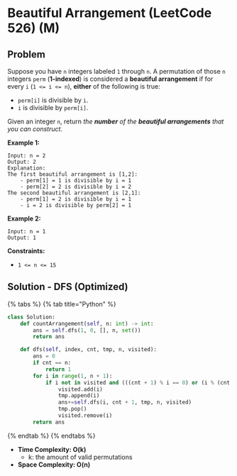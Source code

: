 # Beautiful Arrangement \(LeetCode 526\) \(M\)

## Problem

Suppose you have `n` integers labeled `1` through `n`. A permutation of those `n` integers `perm` \(**1-indexed**\) is considered a **beautiful arrangement** if for every `i` \(`1 <= i <= n`\), **either** of the following is true:

* `perm[i]` is divisible by `i`.
* `i` is divisible by `perm[i]`.

Given an integer `n`, return _the **number** of the **beautiful arrangements** that you can construct_.

**Example 1:**

```text
Input: n = 2
Output: 2
Explanation: 
The first beautiful arrangement is [1,2]:
    - perm[1] = 1 is divisible by i = 1
    - perm[2] = 2 is divisible by i = 2
The second beautiful arrangement is [2,1]:
    - perm[1] = 2 is divisible by i = 1
    - i = 2 is divisible by perm[2] = 1
```

**Example 2:**

```text
Input: n = 1
Output: 1
```

**Constraints:**

* `1 <= n <= 15`

## Solution - DFS \(Optimized\)

{% tabs %}
{% tab title="Python" %}
```python
class Solution:
    def countArrangement(self, n: int) -> int:
        ans = self.dfs(1, 0, [], n, set())
        return ans

    def dfs(self, index, cnt, tmp, n, visited):
        ans = 0
        if cnt == n:
            return 1
        for i in range(1, n + 1):
            if i not in visited and (((cnt + 1) % i == 0) or (i % (cnt + 1) == 0)):
                visited.add(i)
                tmp.append(i)
                ans+=self.dfs(i, cnt + 1, tmp, n, visited)
                tmp.pop()
                visited.remove(i)
        return ans
```
{% endtab %}
{% endtabs %}

* **Time Complexity: O\(k\)**
  * k: the amount of valid permutations
* **Space Complexity: O\(n\)**

